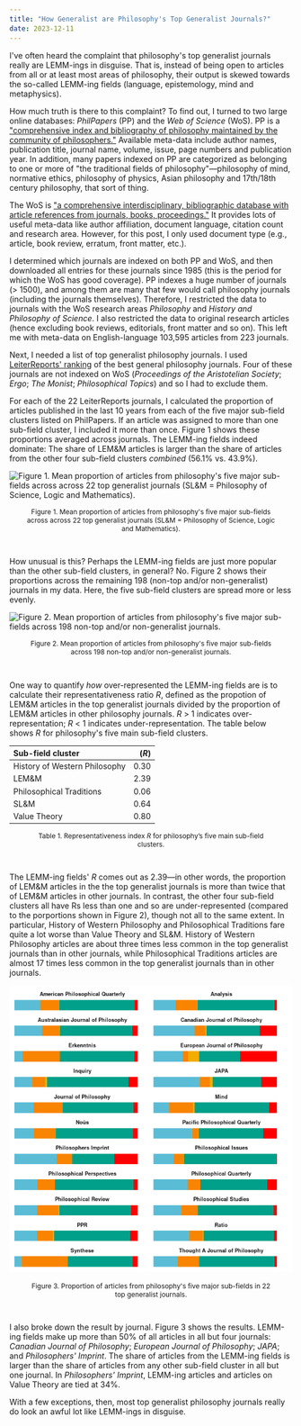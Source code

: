 ```yaml
---
title: "How Generalist are Philosophy's Top Generalist Journals?"
date: 2023-12-11
---
```


I've often heard the complaint that philosophy's top generalist journals really are LEMM-ings in disguise. That is, instead of being open to articles from all or at least most areas of philosophy, their output is skewed towards the so-called LEMM-ing fields (language, epistemology, mind and metaphysics).

How much truth is there to this complaint? To find out, I turned to two large online databases: *PhilPapers* (PP) and the *Web of Science* (WoS). PP is a ["comprehensive index and bibliography of philosophy maintained by the community of philosophers."](https://philpapers.org/) Available meta-data include author names, publication title, journal name, volume, issue, page numbers and publication year. In addition, many papers indexed on PP are categorized as belonging to one or more of "the traditional fields of philosophy"—philosophy of mind, normative ethics, philosophy of physics, Asian philosophy and 17th/18th century philosophy, that sort of thing.

The WoS is ["a comprehensive interdisciplinary, bibliographic database with article references from journals, books, proceedings."](https://library.ethz.ch/en/locations-and-media/media-types/databases-standards-patents/web-of-science-core-collection.html) It provides lots of useful meta-data like author affiliation, document language, citation count and research area. However, for this post, I only used document type (e.g., article, book review, erratum, front matter, etc.).

I determined which journals are indexed on both PP and WoS, and then downloaded all entries for these journals since 1985 (this is the period for which the WoS has good coverage). PP indexes a huge number of journals (> 1500), and among them are many that few would call philosophy journals (including the journals themselves). Therefore, I restricted the data to journals with the WoS research areas *Philosophy* and *History and Philosophy of Science*. I also restricted the data to original research articles (hence excluding book reviews, editorials, front matter and so on). This left me with meta-data on English-language 103,595 articles from 223 journals.

Next, I needed a list of top generalist philosophy journals. I used [LeiterReports' ranking](https://leiterreports.typepad.com/blog/2022/07/best-general-philosophy-journals-2022.html) of the best general philosophy journals. Four of these journals are not indexed on WoS (*Proceedings of the Aristotelian Society*; *Ergo*; *The Monist*; *Philosophical Topics*) and so I had to exclude them.

For each of the 22 LeiterReports journals, I calculated the proportion of articles published in the last 10 years from each of the five major sub-field clusters listed on PhilPapers. If an article was assigned to more than one sub-field cluster, I included it more than once. Figure 1 shows these proportions averaged across journals. The LEMM-ing fields indeed dominate: The share of LEM&M articles is larger than the share of articles from the other four sub-field clusters *combined* (56.1% vs. 43.9%).

![Figure 1. Mean proportion of articles from philosophy's five major sub-fields across across 22 top generalist journals (SL&M = Philosophy of Science, Logic and Mathematics).](https://raw.githubusercontent.com/prehren/something-of-crunch/71c6d36bf8de523c44411387ea3607a661e1ce1b/assets/images/2023-12-11/fig1.png)
<p style="text-align:center; font-size: 0.85em; padding-right: 30px; padding-left: 30px;">Figure 1. Mean proportion of articles from philosophy's five major sub-fields across across 22 top generalist journals (SL&M = Philosophy of Science, Logic and Mathematics).</p>
<br>

How unusual is this? Perhaps the LEMM-ing fields are just more popular than the other sub-field clusters, in general? No. Figure 2 shows their proportions across the remaining 198 (non-top and/or non-generalist) journals in my data. Here, the five sub-field clusters are spread more or less evenly.

![Figure 2. Mean proportion of articles from philosophy's five major sub-fields across 198 non-top and/or non-generalist journals.](https://raw.githubusercontent.com/prehren/something-of-crunch/refs/heads/main/assets/images/2023-12-11/fig2.png)
<p style="text-align:center; font-size: 0.85em; padding-right: 30px; padding-left: 30px;">Figure 2. Mean proportion of articles from philosophy's five major sub-fields across 198 non-top and/or non-generalist journals.</p>
<br>

One way to quantify *how* over-represented the LEMM-ing fields are is to calculate their representativeness ratio *R*, defined as the propotion of LEM&M articles in the top generalist journals divided by the proportion of LEM&M articles in other philosophy journals. _R_ > 1 indicates over-representation; _R_ < 1 indicates under-representation. The table below shows _R_ for philosophy's five main sub-field clusters.

<table style="border-collapse: collapse; width: auto; table-layout:auto; margin-left:auto;margin-right:auto;">
<thead>
<tr class="header">
<th align="left">Sub-field cluster</th>
<th align="right"><span class="math inline">(<em>R</em>)</span></th>
</tr>
</thead>
<tbody>
<tr class="odd">
<td align="left">History of Western Philosophy</td>
<td align="right">0.30</td>
</tr>
<tr class="even">
<td align="left">LEM&amp;M</td>
<td align="right">2.39</td>
</tr>
<tr class="odd">
<td align="left">Philosophical Traditions</td>
<td align="right">0.06</td>
</tr>
<tr class="even">
<td align="left">SL&amp;M</td>
<td align="right">0.64</td>
</tr>
<tr class="odd">
<td align="left">Value Theory</td>
<td align="right">0.80</td>
</tr>
</tbody>
</table>
<p style="text-align:center; font-size: 0.85em; padding-right: 30px; padding-left: 30px;">Table 1. Representativeness index <em>R</em> for philosophy’s five main sub-field clusters.</p>
<br>

The LEMM-ing fields' *R* comes out as 2.39—in other words, the proportion of LEM&M articles in the the top generalist journals is more than twice that of LEM&M articles in other journals. In contrast, the other four sub-field clusters all have Rs less than one and so are under-represented (compared to the porportions shown in Figure 2), though not all to the same extent. In particular, History of Western Philosophy and Philosophical Traditions fare quite a lot worse than Value Theory and SL&M. History of Western Philosophy articles are about three times less common in the top generalist journals than in other journals, while Philosophical Traditions articles are almost 17 times less common in the top generalist journals than in other journals.

![Figure 3. Proportion of articles from philosophy's five major sub-fields in 22 top generalist journals.](assets/images/2023-12-11/fig3.png)
<p style="text-align:center; font-size: 0.85em; padding-right: 30px; padding-left: 30px;">Figure 3. Proportion of articles from philosophy's five major sub-fields in 22 top generalist journals.</p>
<br>

I also broke down the result by journal. Figure 3 shows the results. LEMM-ing fields make up more than 50% of all articles in all but four journals: *Canadian Journal of Philosophy*; *European Journal of Philosophy*; *JAPA*; and *Philosophers' Imprint*. The share of articles from the LEMM-ing fields is larger than the share of articles from any other sub-field cluster in all but one journal. In *Philosophers' Imprint*, LEMM-ing articles and articles on Value Theory are tied at 34%.

With a few exceptions, then, most top generalist philosophy journals really do look an awful lot like LEMM-ings in disguise.
